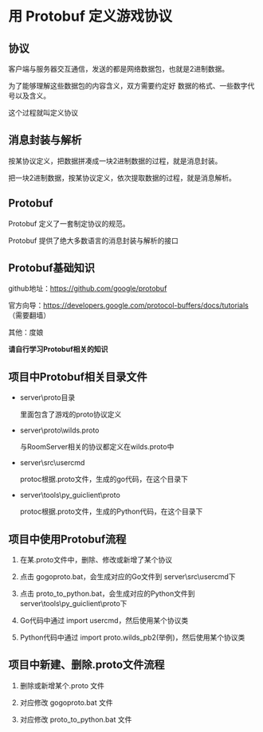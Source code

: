 # 用 Protobuf 定义游戏协议

## 协议

客户端与服务器交互通信，发送的都是网络数据包，也就是2进制数据。

为了能够理解这些数据包的内容含义，双方需要约定好 数据的格式、一些数字代号以及含义。

这个过程就叫定义协议


## 消息封装与解析

按某协议定义，把数据拼凑成一块2进制数据的过程，就是消息封装。

把一块2进制数据，按某协议定义，依次提取数据的过程，就是消息解析。


## Protobuf

Protobuf 定义了一套制定协议的规范。

Protobuf 提供了绝大多数语言的消息封装与解析的接口


## Protobuf基础知识

github地址：https://github.com/google/protobuf

官方向导：https://developers.google.com/protocol-buffers/docs/tutorials （需要翻墙）

其他：度娘

**请自行学习Protobuf相关的知识**


## 项目中Protobuf相关目录文件

  - server\\proto目录

    里面包含了游戏的proto协议定义


  - server\\proto\\wilds.proto

    与RoomServer相关的协议都定义在wilds.proto中


  - server\\src\\usercmd

    protoc根据.proto文件，生成的go代码，在这个目录下


  - server\\tools\\py_guiclient\\proto

    protoc根据.proto文件，生成的Python代码，在这个目录下


## 项目中使用Protobuf流程

  1. 在某.proto文件中，删除、修改或新增了某个协议

  1. 点击 gogoproto.bat，会生成对应的Go文件到 server\\src\\usercmd下

  1. 点击 proto_to_python.bat，会生成对应的Python文件到server\\tools\\py_guiclient\\proto下

  1. Go代码中通过 import usercmd，然后使用某个协议类

  1. Python代码中通过 import proto.wilds_pb2(举例)，然后使用某个协议类


## 项目中新建、删除.proto文件流程

  1. 删除或新增某个.proto 文件

  1. 对应修改 gogoproto.bat 文件

  1. 对应修改 proto_to_python.bat 文件
